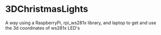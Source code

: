 # 3DChristmasLights
A way using a RaspberryPi, rpi_ws281x library, and laptop to get and use the 3d coordinates of ws281x LED's
